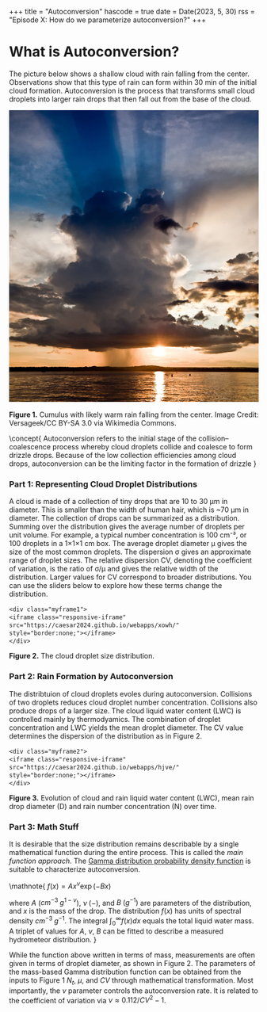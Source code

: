 +++
title = "Autoconversion"
hascode = true
date = Date(2023, 5, 30)
rss = "Episode X: How do we parameterize autoconversion?"
+++

# What is Autoconversion?

The picture below shows a shallow cloud with rain falling from the center. Observations show that this type of rain can form within 30 min of the initial cloud formation. Autoconversion is the process that transforms small cloud droplets into larger rain drops that then fall out from the base of the cloud.  

![Picture of a raincloud](/assets/raincloud.jpg)

**Figure 1.** Cumulus with likely warm rain falling from the center. Image Credit: Versageek/CC BY-SA 3.0 via Wikimedia Commons.


\concept{
    Autoconversion refers to the initial stage of the collision–coalescence process whereby cloud droplets collide and coalesce to form drizzle drops. Because of the low collection efficiencies among cloud drops, autoconversion can be the limiting factor in the formation of drizzle
}

### Part 1: Representing Cloud Droplet Distributions

A cloud is made of a collection of tiny drops that are 10 to 30 μm in diameter. This is smaller than the width of human hair, which is ~70  μm in diameter. The collection of drops can be summarized as a distribution. Summing over the distribution gives the average number of droplets per unit volume. For example, a typical number concentration is 100 cm⁻³, or 100 droplets in a 1×1×1 cm box. The average droplet diameter μ gives the size of the most common droplets. The dispersion σ gives an approximate range of droplet sizes. The relative dispersion CV, denoting the coefficient of variation, is the ratio of σ/μ and gives the relative width of the distribution. Larger values for CV correspond to broader distributions. You can use the sliders below to explore how these terms change the distribution.

~~~
<div class="myframe1">
<iframe class="responsive-iframe" src="https://caesar2024.github.io/webapps/xowh/"   style="border:none;"></iframe>
</div>
~~~
**Figure 2.** The cloud droplet size distribution.


### Part 2: Rain Formation by Autoconversion
The distribtuion of cloud droplets evoles during autoconversion. Collisions of two droplets reduces cloud droplet number concentration. Collisions also produce drops of a larger size. The cloud liquid water content (LWC) is controlled mainly by thermodyamics. The combination of droplet concentration and LWC yields the mean droplet diameter. The CV value determines the dispersion of the distribution as in Figure 2. 


~~~
<div class="myframe2">
<iframe class="responsive-iframe" src="https://caesar2024.github.io/webapps/hjve/"   style="border:none;"></iframe>
</div>
~~~
**Figure 3.** Evolution of cloud and rain liquid water content (LWC), mean rain drop diameter (D) and rain number concentration (N) over time. 



### Part 3: Math Stuff

It is desirable that the size distribution remains describable by a single mathematical function during the entire process. This is called the *main function approach*. The [Gamma distribution probability density function](https://en.wikipedia.org/wiki/Gamma_distribution)  is suitable to characterize autoconversion. 


\mathnote{
$f(x) = A x^\nu \exp(-B x)$

where $A$ ($cm^{-3}\; g^{1-\nu}$), $\nu\; (-)$, and $B\;(g^{-1})$ are parameters of the distribution, and $x$ is the mass of the drop. The distribution $f(x)$ has units of spectral density $cm^{-3}\;g^{-1}$. The integral $\int_0^\infty f(x)dx$ equals the total liquid water mass. A triplet of values for $A$, $\nu$, $B$ can be fitted to describe a measured hydrometeor distribution.
}

While the function above written in terms of mass, measurements are often given in terms of droplet diameter, as shown in Figure 2. The parameters of the mass-based Gamma distribution function can be obtained from the inputs to Figure 1 $N_t$, $\mu$, and $CV$ through mathematical transformation. Most importantly, the $\nu$ parameter controls the autoconversion rate. It is related to the coefficient of variation via $\nu \approx 0.112/CV^2 - 1$.
